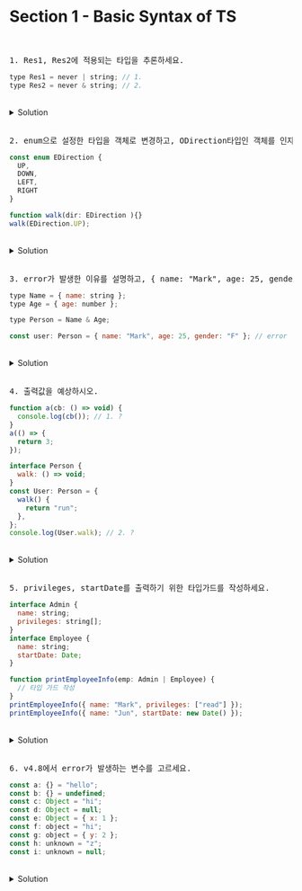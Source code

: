 # Section 1 - Basic Syntax of TS

<br>

<pre>1. Res1, Res2에 적용되는 타입을 추론하세요.</pre>

```js
type Res1 = never | string; // 1.
type Res2 = never & string; // 2.
```

<br>

<details>
  <summary>Solution</summary>
  <strong>1. string 2. never</strong>
  <p>never 타입은 유니언 타입에서 없어지고, 교차 타입을 덮어쓴다.</p>
</details>

<br>

<pre>2. enum으로 설정한 타입을 객체로 변경하고, ODirection타입인 객체를 인자로 받는 함수를 생성하세요.</pre>

```js
const enum EDirection {
  UP,
  DOWN,
  LEFT,
  RIGHT
}

function walk(dir: EDirection ){}
walk(EDirection.UP);
```

<br>

<details>
  <summary>Solution</summary>
  <strong></strong>
  <pre>
  const ODirection = {
    UP: 0,
    DOWN: 1,
    LEFT: 2,
    RIGHT: 3
  } as const;

type Direction = typeof ODirection[ keyof typeof ODirection];

function run(dir: Direction) {}
run(ODirection.UP);

  </pre>
  <p></p>
</details>

<br>

<pre>3. error가 발생한 이유를 설명하고, { name: "Mark", age: 25, gender: "F" }을 error가 발생하지 않게 user에 대입하세요.</pre>

```js
type Name = { name: string };
type Age = { age: number };

type Person = Name & Age;

const user: Person = { name: "Mark", age: 25, gender: "F" }; // error
```

<br>

<details>
  <summary>Solution</summary>
  <strong>error발생 원인은 user에 객체 리터럴을 대입하여 잉여 속성 체크가 발생한 것이다. 이때 할당가능 검사는 통과 하였지만 잉여 속성 체크는 통과하지 못했다. 그러므로 obj변수에 값 할당 후 user에 대입하면 할당 가능 검사만 체크하여 통과하게되어 error가 발생하지 않는다.</strong>
  <pre>
  const obj = { name: "Mark", age: 25, gender: "F" }
  const user: Person = obj;
  </pre>
</details>

<br>

<pre>4. 출력값을 예상하시오.</pre>

```js
function a(cb: () => void) {
  console.log(cb()); // 1. ?
}
a(() => {
  return 3;
});

interface Person {
  walk: () => void;
}
const User: Person = {
  walk() {
    return "run";
  },
};
console.log(User.walk); // 2. ?
```

<br>

<details>
  <summary>Solution</summary>
  <strong>1. 3 2. run</strong>
  <p>객체의 메서드와 콜백함수의 반환 타입이 void일 경우 반환값이 있어도 error가 발생하지 않는다. <b>이때 void는 반환값이 무엇이던 상관하지 않는다는 의미이다.</b></p>
</details>

<br>

<pre>5. privileges, startDate를 출력하기 위한 타입가드를 작성하세요. </pre>

```js
interface Admin {
  name: string;
  privileges: string[];
}
interface Employee {
  name: string;
  startDate: Date;
}

function printEmployeeInfo(emp: Admin | Employee) {
  // 타입 가드 작성
}
printEmployeeInfo({ name: "Mark", privileges: ["read"] });
printEmployeeInfo({ name: "Jun", startDate: new Date() });
```

<br>

<details>
  <summary>Solution</summary>
  <pre>
  if('privileges' in emp){
    console.log(emp.privileges);
  } else {
    console.log(emp.startDate);
  }
  </pre>
</details>

<br>

<pre>6. v4.8에서 error가 발생하는 변수를 고르세요.</pre>

```js
const a: {} = "hello";
const b: {} = undefined;
const c: Object = "hi";
const d: Object = null;
const e: Object = { x: 1 };
const f: object = "hi";
const g: object = { y: 2 };
const h: unknown = "z";
const i: unknown = null;
```

<br>

<details>
  <summary>Solution</summary>
  <strong>b, d, f</strong>
  <pre>{}, Object는 null과 undefined를 제외한 모든 타입을 할당할 수 있으며,<br>unknown는 null과 undefined를 포함한 모든 타입을 할당할 수 있다.</pre>
</details>

<br>
